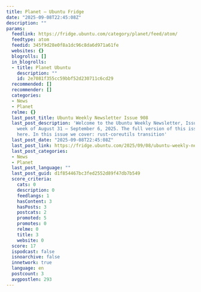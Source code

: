 ```yaml
---
title: Planet – Ubuntu Fridge
date: "2025-09-08T22:45:08Z"
description: ""
params:
  feedlink: https://fridge.ubuntu.com/category/planet/feed/atom/
  feedtype: atom
  feedid: 345f9d28e0f8a1dc96c8da6d971a61fe
  websites: {}
  blogrolls: []
  in_blogrolls:
  - title: Planet Ubuntu
    description: ""
    id: 2e7081f355cc59bbf52d230711c6cd29
  recommended: []
  recommender: []
  categories:
  - News
  - Planet
  relme: {}
  last_post_title: Ubuntu Weekly Newsletter Issue 908
  last_post_description: 'Welcome to the Ubuntu Weekly Newsletter, Issue 908 for the
    week of August 31 – September 6, 2025. The full version of this issue is available
    here. In this issue we cover: rust-coreutils transition'
  last_post_date: "2025-09-08T22:45:08Z"
  last_post_link: https://fridge.ubuntu.com/2025/09/08/ubuntu-weekly-newsletter-issue-908/
  last_post_categories:
  - News
  - Planet
  last_post_language: ""
  last_post_guid: d1f854467bc3fed2552d89f47db7b549
  score_criteria:
    cats: 0
    description: 0
    feedlangs: 1
    hasContent: 3
    hasPosts: 3
    postcats: 2
    promoted: 5
    promotes: 0
    relme: 0
    title: 3
    website: 0
  score: 17
  ispodcast: false
  isnoarchive: false
  innetwork: true
  language: en
  postcount: 3
  avgpostlen: 293
---
```

